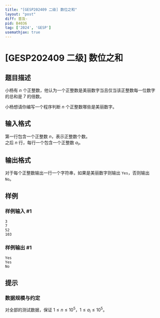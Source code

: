 ```yaml
---
title: "[GESP202409 二级] 数位之和"
layout: "post"
diff: 普及-
pid: B4036
tag: ['2024', 'GESP']
usemathjax: true
---
```


# [GESP202409 二级] 数位之和
## 题目描述

小杨有 $n$ 个正整数，他认为一个正整数是美丽数字当且仅当该正整数每一位数字的总和是 $7$ 的倍数。

小杨想请你编写一个程序判断 $n$ 个正整数哪些是美丽数字。
## 输入格式

第一行包含一个正整数 $n$，表示正整数个数。  
之后 $n$ 行，每行一个包含一个正整数 $a_i$。
## 输出格式

对于每个正整数输出一行一个字符串，如果是美丽数字则输出 `Yes`，否则输出 `No`。
## 样例

### 样例输入 #1
```
3
7
52
103
```
### 样例输出 #1
```
Yes
Yes
No
```
## 提示

### 数据规模与约定

对全部的测试数据，保证 $1 \leq n \leq 10^5$，$1 \leq a_i \leq 10^5$。
